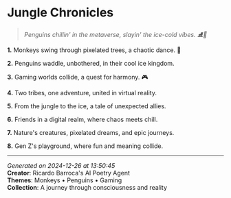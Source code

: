 # Jungle Chronicles

> *Penguins chillin' in the metaverse, slayin' the ice-cold vibes. ⛸️🐧*

**1.** Monkeys swing through pixelated trees, a chaotic dance. 🐒


**2.** Penguins waddle, unbothered, in their cool ice kingdom.


**3.** Gaming worlds collide, a quest for harmony. 🎮


**4.** Two tribes, one adventure, united in virtual reality.


**5.** From the jungle to the ice, a tale of unexpected allies.


**6.** Friends in a digital realm, where chaos meets chill.


**7.** Nature's creatures, pixelated dreams, and epic journeys.


**8.** Gen Z's playground, where fun and meaning collide.



---

*Generated on 2024-12-26 at 13:50:45*  
**Creator**: Ricardo Barroca's AI Poetry Agent  
**Themes**: Monkeys • Penguins • Gaming  
**Collection**: A journey through consciousness and reality
